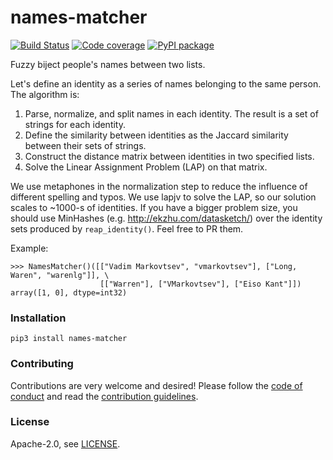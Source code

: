 # names-matcher
[![Build Status](https://github.com/athenianco/names-matcher/workflows/Push/badge.svg?branch=master)](https://github.com/athenianco/names-matcher/actions)
[![Code coverage](https://codecov.io/github/athenianco/names-matcher/coverage.svg)](https://codecov.io/github/athenianco/names-matcher)
[![PyPI package](https://badgen.net/pypi/v/names-matcher)](https://pypi.org/project/names-matcher/)

Fuzzy biject people's names between two lists.

Let's define an identity as a series of names belonging to the same person. The algorithm is:

1. Parse, normalize, and split names in each identity. The result is a set of strings for each identity.
2. Define the similarity between identities as the Jaccard similarity between their sets of strings.
3. Construct the distance matrix between identities in two specified lists.
4. Solve the Linear Assignment Problem (LAP) on that matrix.

We use metaphones in the normalization step to reduce the influence of different spelling and
typos. We use lapjv to solve the LAP, so our solution scales to ~1000-s of identities.
If you have a bigger problem size, you should use MinHashes (e.g. http://ekzhu.com/datasketch/)
over the identity sets produced by `reap_identity()`. Feel free to PR them.

Example:
```
>>> NamesMatcher()([["Vadim Markovtsev", "vmarkovtsev"], ["Long, Waren", "warenlg"]], \
                    [["Warren"], ["VMarkovtsev"], ["Eiso Kant"]])
array([1, 0], dtype=int32)
```

### Installation

```
pip3 install names-matcher
```

### Contributing

Contributions are very welcome and desired! Please follow the [code of conduct](CODE_OF_CONDUCT.md) and read the [contribution guidelines](CONTRIBUTING.md).

### License

Apache-2.0, see [LICENSE](LICENSE).
